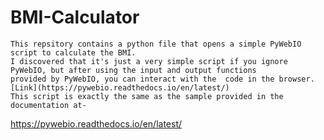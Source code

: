 # BMI-Calculator
      
    This repsitory contains a python file that opens a simple PyWebIO script to calculate the BMI.  
    I discovered that it's just a very simple script if you ignore PyWebIO, but after using the input and output functions 
    provided by PyWebIO, you can interact with the  code in the browser.
    [Link](https://pywebio.readthedocs.io/en/latest/)
    This script is exactly the same as the sample provided in the documentation at-
https://pywebio.readthedocs.io/en/latest/
